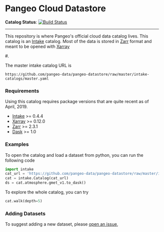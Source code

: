 # Pangeo Cloud Datastore

**Catalog Status**: [![Build Status](https://travis-ci.org/pangeo-data/pangeo-datastore.svg?branch=master)](https://travis-ci.org/pangeo-data/pangeo-datastore) 

----

This repository is where Pangeo's official cloud data catalog lives.
This catalog is an [Intake](https://github.com/ContinuumIO/intake) catalog.
Most of the data is stored in [Zarr](https://github.com/zarr-developers/zarr) format
and meant to be opened with [Xarray](http://xarray.pydata.org/en/latest/)

#.

The master intake catalog URL is

```
https://github.com/pangeo-data/pangeo-datastore/raw/master/intake-catalogs/master.yaml
```

### Requirements

Using this catalog requires package versions that are quite recent as of April, 2019.

- [Intake](https://github.com/ContinuumIO/intake) >= 0.4.4
- [Xarray](http://xarray.pydata.org/en/latest/) >= 0.12.0
- [Zarr](https://github.com/zarr-developers/zarr) >= 2.3.1
- [Dask](https://docs.dask.org/en/latest/) >= 1.0

### Examples

To open the catalog and load a dataset from python, you can run the following code

```python
import intake
cat_url = 'https://github.com/pangeo-data/pangeo-datastore/raw/master/intake-catalogs/master.yaml'
cat = intake.Catalog(cat_url)
ds = cat.atmosphere.gmet_v1.to_dask()
```

To explore the whole catalog, you can try
```python
cat.walk(depth=5)
```

### Adding Datasets

To suggest adding a new dataset, please [open an issue](https://github.com/pangeo-data/pangeo-datastore/issues),
